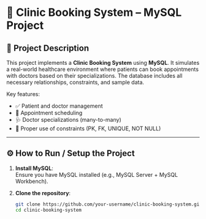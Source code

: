 # 🏥 Clinic Booking System – MySQL Project

## 📌 Project Description

This project implements a **Clinic Booking System** using **MySQL**. It simulates a real-world healthcare environment where patients can book appointments with doctors based on their specializations. The database includes all necessary relationships, constraints, and sample data.

Key features:
- ✅ Patient and doctor management
- 📅 Appointment scheduling
- 🩺 Doctor specializations (many-to-many)
- 🔐 Proper use of constraints (PK, FK, UNIQUE, NOT NULL)

---

## ⚙️ How to Run / Setup the Project

1. **Install MySQL**:  
   Ensure you have MySQL installed (e.g., MySQL Server + MySQL Workbench).

2. **Clone the repository**:
   ```bash
   git clone https://github.com/your-username/clinic-booking-system.git
   cd clinic-booking-system
